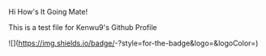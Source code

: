 Hi How's It Going Mate!

This is a test file for Kenwu9's Github Profile

![<Badge Name>](https://img.shields.io/badge/<Badge Text>-<Background Color>?style=for-the-badge&logo=<Icon Name>&logoColor=<Logo Color>)
